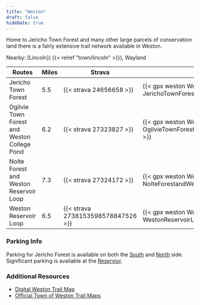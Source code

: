 ```yaml
---
title: "Weston"
draft: false
hideDate: true
---
```

Home to Jericho Town Forest and many other large parcels of conservation land there is a fairly extensive trail network available in Weston.

Nearby: [Lincoln]( {{< relref "town/lincoln" >}}), Wayland

| Routes                                      | Miles | Strava                              | GPX                                                               |
| ---                                         | ---   | ---                                 | ---                                                               |
| Jericho Town Forest                         | 5.5   | {{< strava 24656658 >}}             | {{< gpx weston Weston-JerichoTownForestLoop >}}                   |
| Ogilvie Town Forest and Weston College Pond | 6.2   | {{< strava 27323827 >}}             | {{< gpx weston Weston-OgilvieTownForestandWestonCollegePond >}}   |
| Nolte Forest and Weston Reservoir Loop      | 7.3   | {{< strava 27324172 >}}             | {{< gpx weston Weston-NolteForestandWestonReservoirLoop >}}       |
| Weston Reservoir Loop                       | 6.5   | {{< strava 2738153598578847526 >}}  | {{< gpx weston Weston-WestonReservoirLoop >}}                     |


### Parking Info
Parking for Jericho Forest is available on both the [South](https://goo.gl/maps/aeHz2b9ZLvjnDeT5A) and [North](https://goo.gl/maps/ByEqyv5545KbJYmQ9) side. Significant parking is available at the [Reservior](https://goo.gl/maps/zh35JShJjzwWALuUA).

### Additional Resources
* [Digital Weston Trail Map](http://www.mapsonline.net/westonma/trails.html)
* [Official Town of Weston Trail Maps](https://www.weston.org/489/Conservation-Trail-Maps)
